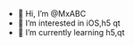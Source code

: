 - 👋 Hi, I’m @MxABC
- 👀 I’m interested in iOS,h5 qt
- 🌱 I’m currently learning h5,qt


<!---
MxABC/MxABC is a ✨ special ✨ repository because its `README.md` (this file) appears on your GitHub profile.
You can click the Preview link to take a look at your changes.
--->
